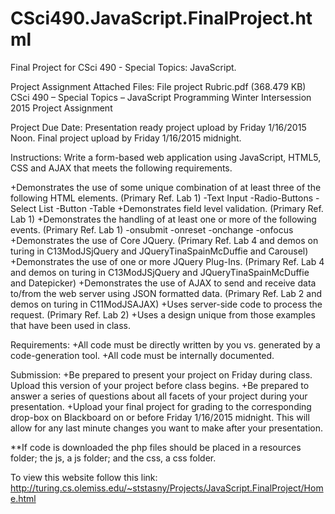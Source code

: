 # CSci490.JavaScript.FinalProject.html
Final Project for CSci 490 - Special Topics: JavaScript.

Project Assignment
Attached Files:
File project Rubric.pdf (368.479 KB)
CSci 490 – Special Topics – JavaScript Programming
Winter Intersession 2015
Project Assignment
 
Project Due Date: Presentation ready project upload by Friday 1/16/2015 Noon.
                               Final project upload by Friday 1/16/2015  midnight.
 
Instructions: Write a form-based web application using JavaScript, HTML5, CSS and AJAX that meets the following requirements.
 
+Demonstrates the use of some unique combination of at least three of the following HTML elements. (Primary Ref. Lab 1)
  -Text Input
  -Radio-Buttons
  -Select List
  -Button
  -Table
+Demonstrates field level validation. (Primary Ref. Lab 1)
+Demonstrates the handling of at least one or more of the following events. (Primary Ref. Lab 1)
  -onsubmit
  -onreset
  -onchange
  -onfocus
+Demonstrates the use of Core JQuery. (Primary Ref. Lab 4 and demos on turing in C13ModJSjQuery and JQueryTinaSpainMcDuffie   and Carousel)
+Demonstrates the use of one or more JQuery Plug-Ins. (Primary Ref. Lab 4 and demos on turing in C13ModJSjQuery and           JQueryTinaSpainMcDuffie and Datepicker)
+Demonstrates the use of AJAX to send and receive data to/from the web server using JSON formatted data. (Primary Ref. Lab 2  and demos on turing in C11ModJSAJAX)
+Uses server-side code to process the request. (Primary Ref. Lab 2)
+Uses a design unique from those examples that have been used in class.
 
Requirements:
+All code must be directly written by you vs. generated by a code-generation tool.
+All code must be internally documented.
 
Submission:
+Be prepared to present your project on Friday during class. Upload this version of your project before class begins.
+Be prepared to answer a series of questions about all facets of your project during your presentation.
+Upload your final project for grading to the corresponding drop-box on Blackboard on or before Friday 1/16/2015 midnight. This will allow for any last minute changes you want to make after your presentation.


**If code is downloaded the php files should be placed in a resources folder; the js, a js folder; and the css, a css folder.

To view this website follow this link: http://turing.cs.olemiss.edu/~ststasny/Projects/JavaScript.FinalProject/Home.html
